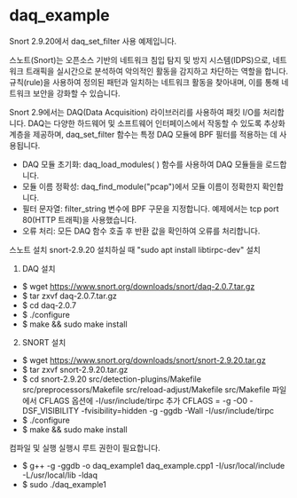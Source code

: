 # daq_example
Snort 2.9.20에서 daq_set_filter 사용 예제입니다.

스노트(Snort)는 오픈소스 기반의 네트워크 침입 탐지 및 방지 시스템(IDPS)으로, 네트워크 트래픽을 실시간으로 분석하여 악의적인 활동을 감지하고 차단하는 역할을 합니다. 
규칙(rule)을 사용하여 정의된 패턴과 일치하는 네트워크 활동을 찾아내며, 이를 통해 네트워크 보안을 강화할 수 있습니다. 

Snort 2.9에서는 DAQ(Data Acquisition) 라이브러리를 사용하여 패킷 I/O를 처리합니다. 
DAQ는 다양한 하드웨어 및 소프트웨어 인터페이스에서 작동할 수 있도록 추상화 계층을 제공하며, daq_set_filter 함수는 특정 DAQ 모듈에 BPF 필터를 적용하는 데 사용됩니다. 

- DAQ 모듈 초기화: daq_load_modules( ) 함수를 사용하여 DAQ 모듈들을 로드합니다.
- 모듈 이름 정확성: daq_find_module("pcap")에서 모듈 이름이 정확한지 확인합니다.
- 필터 문자열: filter_string 변수에 BPF 구문을 지정합니다. 예제에서는 tcp port 80(HTTP 트래픽)을 사용했습니다.
- 오류 처리: 모든 DAQ 함수 호출 후 반환 값을 확인하여 오류를 처리합니다.

스노트 설치
snort-2.9.20 설치하실 때 "sudo apt install libtirpc-dev" 설치
1. DAQ 설치
- $ wget https://www.snort.org/downloads/snort/daq-2.0.7.tar.gz
- $ tar zxvf daq-2.0.7.tar.gz
- $ cd daq-2.0.7
- $ ./configure
- $ make && sudo make install
2. SNORT 설치
- $ wget https://www.snort.org/downloads/snort/snort-2.9.20.tar.gz
- $ tar zxvf snort-2.9.20.tar.gz
- $ cd snort-2.9.20
src/detection-plugins/Makefile
src/preprocessors/Makefile
src/reload-adjust/Makefile
src/Makefile
파일에서 CFLAGS 옵션에 -I/usr/include/tirpc 추가
CFLAGS = -g -O0 -DSF_VISIBILITY -fvisibility=hidden -g -ggdb -Wall -I/usr/include/tirpc
- $ ./configure
- $ make && sudo make install

컴파일 및 실행
실행시 루트 권한이 필요합니다.
- $ g++ -g -ggdb -o daq_example1  daq_example.cpp1 -I/usr/local/include -L/usr/local/lib -ldaq
- $ sudo ./daq_example1
